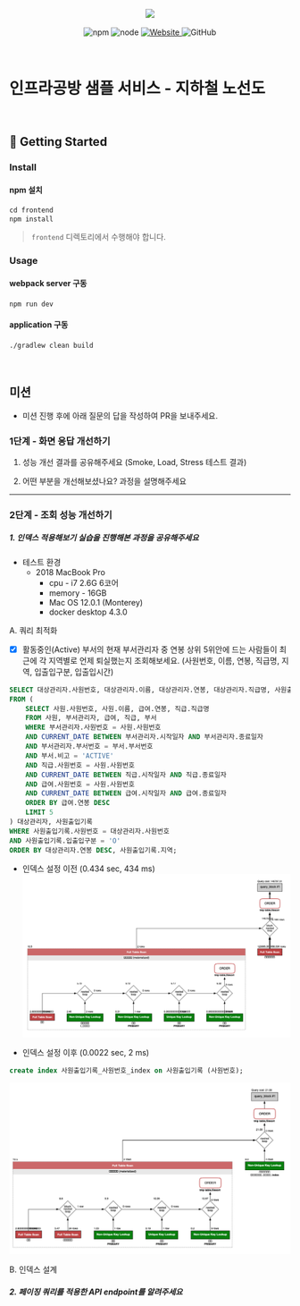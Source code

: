 <p align="center">
    <img width="200px;" src="https://raw.githubusercontent.com/woowacourse/atdd-subway-admin-frontend/master/images/main_logo.png"/>
</p>
<p align="center">
  <img alt="npm" src="https://img.shields.io/badge/npm-%3E%3D%205.5.0-blue">
  <img alt="node" src="https://img.shields.io/badge/node-%3E%3D%209.3.0-blue">
  <a href="https://edu.nextstep.camp/c/R89PYi5H" alt="nextstep atdd">
    <img alt="Website" src="https://img.shields.io/website?url=https%3A%2F%2Fedu.nextstep.camp%2Fc%2FR89PYi5H">
  </a>
  <img alt="GitHub" src="https://img.shields.io/github/license/next-step/atdd-subway-service">
</p>

<br>

# 인프라공방 샘플 서비스 - 지하철 노선도

<br>

## 🚀 Getting Started

### Install
#### npm 설치
```
cd frontend
npm install
```
> `frontend` 디렉토리에서 수행해야 합니다.

### Usage
#### webpack server 구동
```
npm run dev
```
#### application 구동
```
./gradlew clean build
```
<br>

## 미션

* 미션 진행 후에 아래 질문의 답을 작성하여 PR을 보내주세요.

### 1단계 - 화면 응답 개선하기
1. 성능 개선 결과를 공유해주세요 (Smoke, Load, Stress 테스트 결과)

2. 어떤 부분을 개선해보셨나요? 과정을 설명해주세요

---

### 2단계 - 조회 성능 개선하기
##### 1. 인덱스 적용해보기 실습을 진행해본 과정을 공유해주세요
* 테스트 환경
  * 2018 MacBook Pro
    * cpu - i7 2.6G 6코어
    * memory - 16GB
    * Mac OS 12.0.1 (Monterey)
    * docker desktop 4.3.0
   
A. 쿼리 최적화
   - [x] 활동중인(Active) 부서의 현재 부서관리자 중 연봉 상위 5위안에 드는 사람들이 최근에 각 지역별로 언제 퇴실했는지 조회해보세요.
   (사원번호, 이름, 연봉, 직급명, 지역, 입출입구분, 입출입시간)

``` sql
SELECT 대상관리자.사원번호, 대상관리자.이름, 대상관리자.연봉, 대상관리자.직급명, 사원출입기록.입출입시간, 사원출입기록.지역, 사원출입기록.입출입구분
FROM (
    SELECT 사원.사원번호, 사원.이름, 급여.연봉, 직급.직급명
    FROM 사원, 부서관리자, 급여, 직급, 부서
    WHERE 부서관리자.사원번호 = 사원.사원번호
    AND CURRENT_DATE BETWEEN 부서관리자.시작일자 AND 부서관리자.종료일자
    AND 부서관리자.부서번호 = 부서.부서번호
    AND 부서.비고 = 'ACTIVE'
    AND 직급.사원번호 = 사원.사원번호
    AND CURRENT_DATE BETWEEN 직급.시작일자 AND 직급.종료일자
    AND 급여.사원번호 = 사원.사원번호
    AND CURRENT_DATE BETWEEN 급여.시작일자 AND 급여.종료일자
    ORDER BY 급여.연봉 DESC
    LIMIT 5
) 대상관리자, 사원출입기록
WHERE 사원출입기록.사원번호 = 대상관리자.사원번호
AND 사원출입기록.입출입구분 = 'O'
ORDER BY 대상관리자.연봉 DESC, 사원출입기록.지역;
```
* 인덱스 설정 이전 (0.434 sec, 434 ms)
![](image/A.쿼리최적화/쿼리최적화-인덱스-설정하기전.png)

* 인덱스 설정 이후 (0.0022 sec, 2 ms)
``` sql
create index 사원출입기록_사원번호_index on 사원출입기록 (사원번호);
```

![](image/A.쿼리최적화/쿼리최적화-인덱스-설정후.png)

B. 인덱스 설계

##### 2. 페이징 쿼리를 적용한 API endpoint를 알려주세요

